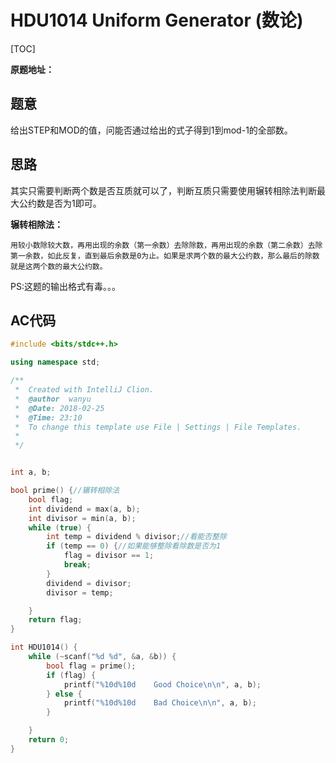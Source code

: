 # HDU1014 Uniform Generator (数论)

[TOC]

**原题地址：**

## 题意

给出STEP和MOD的值，问能否通过给出的式子得到1到mod-1的全部数。

## 思路

其实只需要判断两个数是否互质就可以了，判断互质只需要使用辗转相除法判断最大公约数是否为1即可。	

**辗转相除法：**

`用较小数除较大数，再用出现的余数（第一余数）去除除数，再用出现的余数（第二余数）去除第一余数，如此反复，直到最后余数是0为止。如果是求两个数的最大公约数，那么最后的除数就是这两个数的最大公约数。`

PS:这题的输出格式有毒。。。

## AC代码

```c++
#include <bits/stdc++.h>

using namespace std;

/**
 *  Created with IntelliJ Clion.
 *  @author  wanyu
 *  @Date: 2018-02-25
 *  @Time: 23:10
 *  To change this template use File | Settings | File Templates.
 * 
 */


int a, b;

bool prime() {//辗转相除法
    bool flag;
    int dividend = max(a, b);
    int divisor = min(a, b);
    while (true) {
        int temp = dividend % divisor;//看能否整除
        if (temp == 0) {//如果能够整除看除数是否为1
            flag = divisor == 1;
            break;
        }
        dividend = divisor;
        divisor = temp;

    }
    return flag;
}

int HDU1014() {
    while (~scanf("%d %d", &a, &b)) {
        bool flag = prime();
        if (flag) {
            printf("%10d%10d    Good Choice\n\n", a, b);
        } else {
            printf("%10d%10d    Bad Choice\n\n", a, b);
        }

    }
    return 0;
}
```